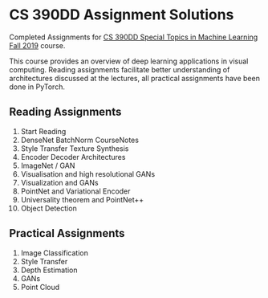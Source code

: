 # CS 390DD Assignment Solutions
Completed Assignments for [CS 390DD Special Topics in Machine Learning Fall 2019]( https://academicaffairs.kaust.edu.sa/Courses/Pages/DownloadSyllabus.aspx?Year=2020&Semester=020&Course=00089194&V=I) course.

This course provides an overview of deep learning applications in visual computing. Reading assignments facilitate better understanding of architectures discussed at the lectures, all practical assignments have been done in PyTorch. 

## Reading Assignments

1. Start Reading
2. DenseNet BatchNorm CourseNotes
3. Style Transfer Texture Synthesis
4. Encoder Decoder Architectures
5. ImageNet / GAN
6. Visualisation and high resolutional GANs
7. Visualization and GANs
8. PointNet and Variational Encoder
9. Universality theorem and PointNet++
10. Object Detection

## Practical Assignments

1. Image Classification
2. Style Transfer
3. Depth Estimation
4. GANs
5. Point Cloud
